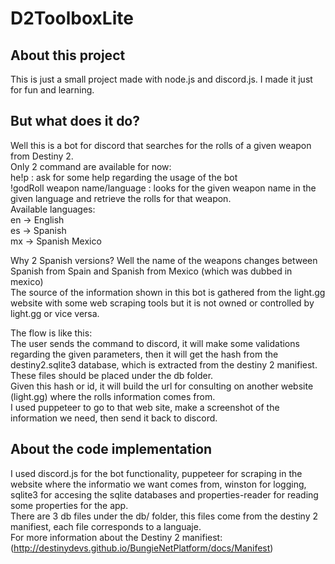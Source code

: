 # D2ToolboxLite
## About this project
This is just a small project made with node.js and discord.js. I made it just for fun and learning.
## But what does it do?
Well this is a bot for discord that searches for the rolls of a given weapon from Destiny 2.  
Only 2 command are available for now:  
he!p : ask for some help regarding the usage of the bot  
!godRoll weapon name/language : looks for the given weapon name in the given language and retrieve the rolls for that weapon.  
Available languages:  
en -> English  
es -> Spanish  
mx -> Spanish Mexico  

Why 2 Spanish versions? Well the name of the weapons changes between Spanish from Spain and Spanish from Mexico (which was dubbed in mexico)  
The source of the information shown in this bot is gathered from the light.gg website with some web scraping tools but it is not owned or controlled by light.gg or vice versa.  

The flow is like this:  
The user sends the command to discord, it will make some validations regarding the given parameters, then it will get the hash from the destiny2.sqlite3 database, which is extracted from the destiny 2 manifiest. These files should be placed under the db folder.  
Given this hash or id, it will build the url for consulting on another website (light.gg) where the rolls information comes from.  
I used puppeteer to go to that web site, make a screenshot of the information we need, then send it back to discord.

## About the code implementation
I used discord.js for the bot functionality, puppeteer for scraping in the website where the informatio we want comes from, winston for logging, sqlite3 for accesing the sqlite databases and properties-reader for reading some properties for the app.  
There are 3 db files under the db/ folder, this files come from the destiny 2 manifiest, each file corresponds to a languaje.  
For more information about the Destiny 2 manifiest: (http://destinydevs.github.io/BungieNetPlatform/docs/Manifest)
